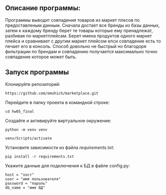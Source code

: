 ## Описание программы:
Программы выводит совпадения товаров из маркет плесов по предоставленым данным.
Сначала достает все бренды из базы данных, затем к каждому бренду берет те товары которые ему пренадлежат, разбивая по маркетплейсам.
Берет имена продуктов одного маркет плейса и сравнивает с другим маркет плейсом елси совпадение есть то печает его в консоль.
Способ довольно не быстрый но благодоря фильтрации по брендам и совпадению получается максимально точно совпадение которое может быть.


## Запуск программы

Клонируйте репозиторий: 
 
``` 
https://github.com/emuhich/marketplace.git
``` 

Перейдите в папку проекта в командной строке:

``` 
cd hw05_final
``` 

Создайте и активируйте виртуальное окружение:

``` 
python -m venv venv
``` 
``` 
venv/Scripts/activate
``` 

Установите зависимости из файла *requirements.txt*: 
 
``` 
pip install -r requirements.txt
``` 

Укажите данные для подключения к БД в файле config.py: 
 
``` 
host = "хост"
user = "имя пользователя"
password = "пароль"
db_name = "имя БД"
``` 

